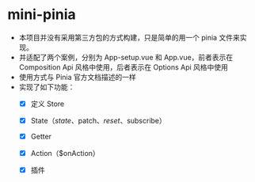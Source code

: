 # mini-pinia
- 本项目并没有采用第三方包的方式构建，只是简单的用一个 pinia 文件来实现。
- 并适配了两个案例，分别为 App-setup.vue 和 App.vue，前者表示在 Composition Api 风格中使用，后者表示在 Options Api 风格中使用
- 使用方式与 Pinia 官方文档描述的一样
- 实现了如下功能：
  - [x] 定义 Store
  - [x] State（$state、$patch、$reset、$subscribe）
  - [x] Getter
  - [x] Action（$onAction）
  - [X] 插件

